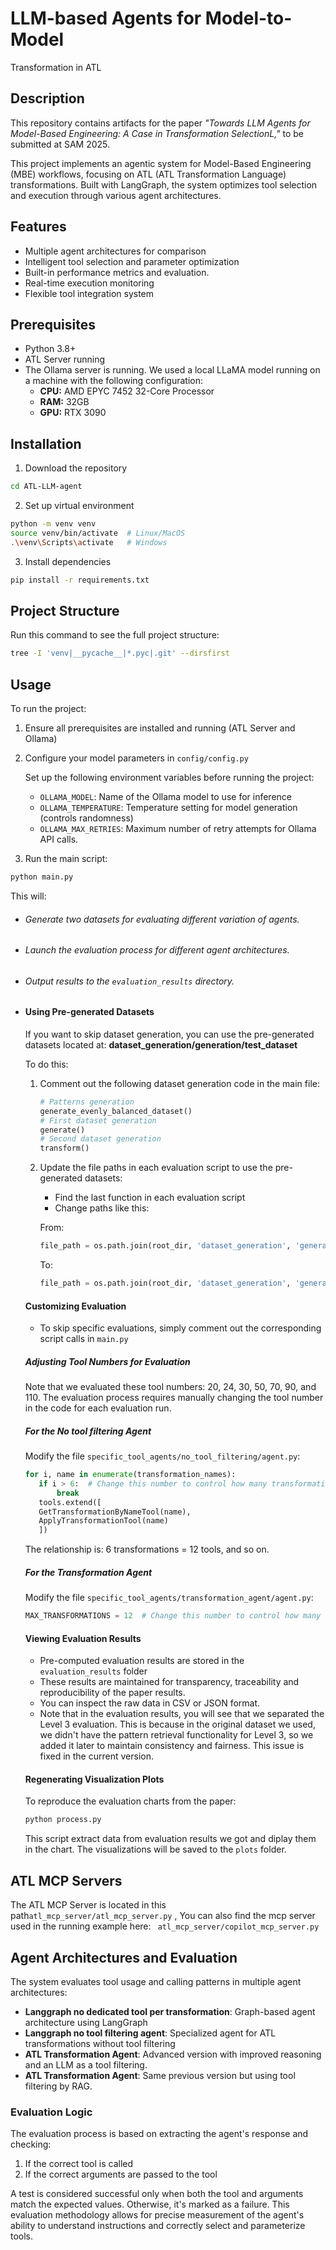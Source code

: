 # LLM-based Agents for Model-to-Model
Transformation in ATL

## Description

This repository contains artifacts for the paper *"Towards LLM Agents for Model-Based Engineering:  A Case in Transformation SelectionL,"* to be submitted at SAM 2025.

This project implements an agentic system for Model-Based Engineering (MBE) workflows, focusing on ATL (ATL Transformation Language) transformations. Built with LangGraph, the system optimizes tool selection and execution through various agent architectures.

##  Features

- Multiple agent architectures for comparison
- Intelligent tool selection and parameter optimization
- Built-in performance metrics and evaluation.
- Real-time execution monitoring
- Flexible tool integration system

##  Prerequisites

- Python 3.8+
- ATL Server running
- The Ollama server is running. We used a local LLaMA model running on a machine with the following configuration:
  - **CPU:** AMD EPYC 7452 32-Core Processor
  - **RAM:** 32GB
  - **GPU:** RTX 3090

##  Installation

1. Download the repository

```bash
cd ATL-LLM-agent
```

2. Set up virtual environment

```bash
python -m venv venv
source venv/bin/activate  # Linux/MacOS
.\venv\Scripts\activate   # Windows
```

3. Install dependencies

```bash
pip install -r requirements.txt
```

##  Project Structure

Run this command to see the full project structure:

```bash
tree -I 'venv|__pycache__|*.pyc|.git' --dirsfirst
```

##  Usage

To run the project:

1. Ensure all prerequisites are installed and running (ATL Server and Ollama)

2. Configure your model parameters in `config/config.py`

   Set up the following environment variables before running the project:

   - `OLLAMA_MODEL`: Name of the Ollama model to use for inference
   - `OLLAMA_TEMPERATURE`: Temperature setting for model generation (controls randomness)
   - `OLLAMA_MAX_RETRIES`: Maximum number of retry attempts for Ollama API calls.

3. Run the main script:

```bash
python main.py
```

This will:

- ###### Generate two datasets for evaluating different variation of agents.

- ###### Launch the evaluation process for different agent architectures.

- ###### Output results to the `evaluation_results` directory.



- #### Using Pre-generated Datasets

  If you want to skip dataset generation, you can use the pre-generated datasets located at: **dataset_generation/generation/test_dataset**

  To do this:

  1. Comment out the following dataset generation code in the main file:

     ```python
     # Patterns generation
     generate_evenly_balanced_dataset()
     # First dataset generation
     generate()
     # Second dataset generation 
     transform()
     ```

  2. Update the file paths in each evaluation script to use the pre-generated datasets:

     - Find the last function in each evaluation script
     - Change paths like this:

     From:

     ```python
     file_path = os.path.join(root_dir, 'dataset_generation', 'generation', 'atl_agent_dataset.json')
     ```

     To:

     ```python
     file_path = os.path.join(root_dir, 'dataset_generation', 'generation', 'test_dataset', 'atl_agent_dataset.json')
     ```

  #### Customizing Evaluation

  - To skip specific evaluations, simply comment out the corresponding script calls in `main.py`

  ##### Adjusting Tool Numbers for Evaluation

  Note that we evaluated these tool numbers: 20, 24, 30, 50, 70, 90, and 110. The evaluation process requires manually changing the tool number in the code for each evaluation run.

  ##### For the No tool filtering Agent

  Modify the file `specific_tool_agents/no_tool_filtering/agent.py`:

  ```python
  for i, name in enumerate(transformation_names):
     if i > 6:  # Change this number to control how many transformations to include
         break
     tools.extend([
     GetTransformationByNameTool(name), 
     ApplyTransformationTool(name)
     ])
  ```

  The relationship is: 6 transformations = 12 tools, and so on.

  ##### For the Transformation Agent

  Modify the file `specific_tool_agents/transformation_agent/agent.py`:

  ```python
  MAX_TRANSFORMATIONS = 12  # Change this number to control how many transformation
  ```

  #### Viewing Evaluation Results

  - Pre-computed evaluation results are stored in the `evaluation_results` folder
  - These results are maintained for transparency, traceability and reproducibility of the paper results.
  - You can inspect the raw data in CSV or JSON format.
  - Note that in the evaluation results, you will see that we separated the Level 3 evaluation. This is because in the original dataset we used, we didn't have the pattern retrieval functionality for Level 3, so we added it later to maintain consistency and fairness. This issue is fixed in the current version.

  #### Regenerating Visualization Plots

  To reproduce the evaluation charts from the paper:

  ```python
  python process.py
  ```

  This script extract data from evaluation results we got and diplay them in the chart.
  The visualizations will be saved to the `plots` folder.

##  ATL MCP Servers

The ATL MCP Server is located in this path`atl_mcp_server/atl_mcp_server.py` , You can also find the mcp server used in the running example here: ` atl_mcp_server/copilot_mcp_server.py`


##  Agent Architectures and Evaluation

The system evaluates tool usage and calling patterns in multiple agent architectures:

- **Langgraph no dedicated tool per transformation**: Graph-based agent architecture using LangGraph
- **Langgraph no tool filtering agent**: Specialized agent for ATL transformations without tool filtering
- **ATL Transformation Agent**: Advanced version with improved reasoning and an LLM as a tool filtering.
- **ATL Transformation Agent**: Same previous version but using tool filtering by RAG.


### Evaluation Logic

The evaluation process is based on extracting the agent's response and checking:

1. If the correct tool is called
2. If the correct arguments are passed to the tool

A test is considered successful only when both the tool and arguments match the expected values. Otherwise, it's marked as a failure. This evaluation methodology allows for precise measurement of the agent's ability to understand instructions and correctly select and parameterize tools.